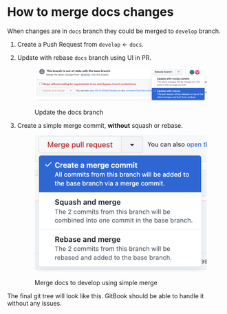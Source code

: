 # How to merge docs changes

When changes are in `docs` branch they could be merged to `develop` branch. &#x20;

1. Create a Push Request from `develop` <- `docs`.
2.  Update with rebase `docs` branch using UI in PR.&#x20;

    <figure><img src="../../../../.gitbook/assets/Screenshot 2022-10-13 at 13.34.00.png" alt=""><figcaption><p>Update the docs branch</p></figcaption></figure>
3.  Create a simple merge commit, **without** squash or rebase.

    <figure><img src="../../../../.gitbook/assets/Screenshot 2022-10-13 at 13.09.53.png" alt=""><figcaption><p>Merge docs to develop using simple merge</p></figcaption></figure>

The final git tree will look like this. GitBook should be able to handle it without any issues.&#x20;

<figure><img src="https://files.gitbook.com/v0/b/gitbook-x-prod.appspot.com/o/spaces%2FVb0Qqfe4f2Rsrb5b45qY%2Fuploads%2Fk10cj9gut5CfS5hX9xDe%2FScreenshot%202022-10-13%20at%2013.36.41.png?alt=media&#x26;token=c241ae80-dea8-44bd-9efe-931419dd6e54" alt=""><figcaption></figcaption></figure>
